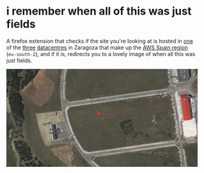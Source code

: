 # i remember when all of this was just fields

A firefox extension that checks if the site you're looking at is hosted in [one](https://www.google.co.uk/maps/place/Amazon+Web+Sevices/@41.7249938,-1.1200082,9z/data=!4m15!1m8!3m7!1s0xd5914dd5e618e91:0x49df13f1158489a8!2sZaragoza!3b1!8m2!3d41.6488226!4d-0.8890853!16zL20vMGg1bTc!3m5!1s0xd584fc15711c1cf:0xdeb562755be2fad1!8m2!3d42.10329!4d-0.4529!16s%2Fg%2F11kb8d5jlv?entry=ttu) of the [three](https://www.google.co.uk/maps/place/Amazon+AWS/@41.7249938,-1.1200082,9z/data=!4m15!1m8!3m7!1s0xd5914dd5e618e91:0x49df13f1158489a8!2sZaragoza!3b1!8m2!3d41.6488226!4d-0.8890853!16zL20vMGg1bTc!3m5!1s0xd590d5bccd78249:0x6035c3042a234472!8m2!3d41.7943703!4d-0.8468026!16s%2Fg%2F11ssx__bf8?entry=ttu) [datacentres](https://www.google.co.uk/maps/place/Amazon+data+services+spain+s.l+u./@41.7249938,-1.1200082,9z/data=!4m15!1m8!3m7!1s0xd5914dd5e618e91:0x49df13f1158489a8!2sZaragoza!3b1!8m2!3d41.6488226!4d-0.8890853!16zL20vMGg1bTc!3m5!1s0xd5923074aa0de01:0x3b9a2a7e95d4038e!8m2!3d41.5366973!4d-0.685929!16s%2Fg%2F11s166kry7?entry=ttu) in Zaragoza that make up the [AWS Spain region](https://aws.amazon.com/es/blogs/aws/now-open-aws-region-in-spain/) (`eu-south-2`), and if it is, redirects you to a lovely image of when all this was just fields.

![See? all just fields](https://github.com/timcowlishaw/just-fields/blob/81a184bc06efa302dd9dd7fa3a323f545bdb0f6a/docs/images/huesca_aerial.jpg)
